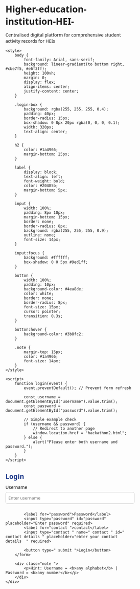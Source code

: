 # Higher-education-institution-HEI-
Centralised digital platform for comprehensive student  activity records for HEIs 
<!DOCTYPE html>
<html lang="en">

<head>
    <meta charset="UTF-8">
    <meta name="viewport" content="width=device-width, initial-scale=1.0">
    <title>Login Page</title>

    <style>
        body {
            font-family: Arial, sans-serif;
            background: linear-gradient(to bottom right, #cbe7f5, #e6f3ff);
            height: 100vh;
            margin: 0;
            display: flex;
            align-items: center;
            justify-content: center;
        }
        
        .login-box {
            background: rgba(255, 255, 255, 0.4);
            padding: 40px;
            border-radius: 15px;
            box-shadow: 0 8px 20px rgba(0, 0, 0, 0.1);
            width: 320px;
            text-align: center;
        }
        
        h2 {
            color: #1a4966;
            margin-bottom: 25px;
        }
        
        label {
            display: block;
            text-align: left;
            font-weight: bold;
            color: #20485b;
            margin-bottom: 5px;
        }
        
        input {
            width: 100%;
            padding: 8px 10px;
            margin-bottom: 15px;
            border: none;
            border-radius: 8px;
            background: rgba(255, 255, 255, 0.9);
            outline: none;
            font-size: 14px;
        }
        
        input:focus {
            background: #ffffff;
            box-shadow: 0 0 5px #9ed1ff;
        }
        
        button {
            width: 100%;
            padding: 10px;
            background-color: #4ea8de;
            color: white;
            border: none;
            border-radius: 8px;
            font-size: 15px;
            cursor: pointer;
            transition: 0.3s;
        }
        
        button:hover {
            background-color: #3b8fc2;
        }
        
        .note {
            margin-top: 15px;
            color: #1a4966;
            font-size: 14px;
        }
    </style>

    <script>
        function login(event) {
            event.preventDefault(); // Prevent form refresh

            const username = document.getElementById("username").value.trim();
            const password = document.getElementById("password").value.trim();

            // Simple example check
            if (username && password) {
                // Redirect to another page
                window.location.href = "hackathon2.html";
            } else {
                alert("Please enter both username and password.");
            }
        }
    </script>
</head>

<body>
    <div class="login-box">
        <h2>Login</h2>
        <form onsubmit="login(event)">
            <label for="username">Username</label>
            <input type="text" id="username" placeholder="Enter username" required>

            <label for="password">Password</label>
            <input type="password" id="password" placeholder="Enter password" required>
            <label for="contact ">contact</label>
            <input type="contact " name=" contact " id=" contact details " placeholder="ebter your contact details  " required>

            <button type=" submit ">Login</button>
        </form>

        <div class="note ">
            <p>Hint: Username = <b>any alphabet</b> | Password = <b>any number</b></p>
        </div>
    </div>
</body>

<head>
    <meta charset="UTF-8">
    <meta name="viewport" content="width=device-width, initial-scale=1.0">
    <title>Student Dashboard | Activity Record System</title>
    <style>
        * {
            box-sizing: border-box;
            margin: 0;
            padding: 0;
            font-family: "Segoe UI", sans-serif;
        }
        /* 🌨 Winter Chill Background */
        
        body {
            display: flex;
            min-height: 100vh;
            color: #333;
            background: linear-gradient(135deg, #dbeafe, #e0f2fe, #f0f9ff);
            background-attachment: fixed;
            background-size: cover;
        }
        /* Sidebar */
        
        aside {
            width: 250px;
            background: rgba(30, 58, 138, 0.9);
            color: white;
            height: 100vh;
            padding: 20px;
            position: fixed;
            backdrop-filter: blur(6px);
            box-shadow: 2px 0 10px rgba(0, 0, 0, 0.2);
        }
        
        aside h2 {
            font-size: 20px;
            margin-bottom: 15px;
            text-align: center;
        }
        
        aside ul {
            list-style: none;
        }
        
        aside ul li {
            margin: 10px 0;
        }
        
        aside ul li a {
            color: white;
            text-decoration: none;
            display: block;
            padding: 8px 10px;
            border-radius: 6px;
            transition: background 0.3s;
        }
        
        aside ul li a:hover {
            background: rgba(37, 99, 235, 0.9);
        }
        /* Main Area */
        
        main {
            margin-left: 270px;
            padding: 20px;
            width: calc(100% - 270px);
        }
        /* Frosted Glass Section Styling ❄ */
        
        section {
            background: rgba(255, 255, 255, 0.8);
            padding: 20px;
            border-radius: 12px;
            box-shadow: 0 2px 10px rgba(0, 0, 0, 0.1);
            margin-bottom: 20px;
            backdrop-filter: blur(10px);
            border: 1px solid rgba(255, 255, 255, 0.4);
        }
        
        h2 {
            margin-bottom: 10px;
            color: #1e3a8a;
        }
        
        h3 {
            color: #2563eb;
            margin-top: 10px;
        }
        
        .profile-info div {
            margin-bottom: 6px;
        }
        
        input,
        select,
        textarea {
            width: 100%;
            padding: 8px;
            margin: 6px 0 12px;
            border: 1px solid #ccc;
            border-radius: 6px;
        }
        
        button {
            background: #2563eb;
            color: white;
            border: none;
            padding: 8px 16px;
            border-radius: 6px;
            cursor: pointer;
            transition: 0.3s;
        }
        
        button:hover {
            background: #1e40af;
        }
        
        table {
            width: 100%;
            border-collapse: collapse;
            margin-top: 10px;
        }
        
        th,
        td {
            border: 1px solid #ccc;
            padding: 8px;
            text-align: left;
        }
        
        th {
            background: #e2e8f0;
        }
        
        .filter-bar {
            display: flex;
            gap: 10px;
            margin-top: 10px;
        }
        
        .progress {
            display: flex;
            gap: 10px;
            flex-wrap: wrap;
        }
        
        .progress div {
            flex: 1;
            background: rgba(226, 232, 240, 0.8);
            border-radius: 6px;
            padding: 10px;
        }
        
        .chart {
            height: 150px;
            background: rgba(241, 245, 249, 0.7);
            border-radius: 8px;
            margin-top: 10px;
            backdrop-filter: blur(8px);
        }
        
        .notification {
            background: rgba(254, 249, 195, 0.8);
            padding: 10px;
            border-radius: 8px;
            margin: 6px 0;
        }
        
        .support-links a {
            color: #2563eb;
            text-decoration: none;
        }
        
        footer {
            text-align: center;
            font-size: 13px;
            color: #555;
            margin-top: 20px;
        }
    </style>
</head>

<body>

    <aside>
        <h2>🎓 Student Panel</h2>
        <ul>
            <li><a href="#profile">Profile</a></li>
            <li><a href="#activity-log">Log Activity</a></li>
            <li><a href="#records">My Records</a></li>
            <li><a href="#status">Status Tracking</a></li>
            <li><a href="#progress">Progress Tracker</a></li>
            <li><a href="#analytics">Analytics & Reports</a></li>
            <li><a href="#feedback">Faculty Feedback</a></li>
            <li><a href="#events">Upcoming Events</a></li>
            <li><a href="#notifications">Notifications</a></li>
            <li><a href="#support">Support & Help</a></li>
            <li><a href="#settings">Settings</a></li>
        </ul>
    </aside>

    <main>
        <!-- Profile -->
        <section id="profile">
            <h2>🔐 Login & Profile Section</h2>
            <div class="profile-info">
                <div><strong>Name:</strong> John Doe</div>
                <div><strong>Roll No:</strong> 2025CS001</div>
                <div><strong>Course:</strong> B.Tech Computer Science</div>
                <div><strong>Department:</strong> CSE</div>
                <div><strong>Year:</strong> 3rd Year</div>
                <div><strong>Email:</strong> johndoe@university.edu</div>
                <div><strong>Contact:</strong> +91 9876543210</div>
            </div>
            <button>Edit / Update Profile</button>
            <button style="background:#dc2626;">Logout</button>
        </section>

        <!-- Activity Logging -->
        <section id="activity-log">
            <h2>📝 Activity Logging Module</h2>
            <form>
                <label>Activity Title</label>
                <input type="text" placeholder="Enter activity title">
                <label>Type of Activity</label>
                <select>
        <option>Academic</option><option>Co-Curricular</option><option>Extra-Curricular</option>
        <option>Volunteer</option><option>Research</option><option>Innovation</option>
        <option>Sports</option><option>Cultural</option>
      </select>
                <label>Date & Duration</label>
                <input type="date">
                <input type="text" placeholder="Duration (e.g., 2 hours)">
                <label>Description / Learning Outcome</label>
                <textarea rows="3" placeholder="Write details..."></textarea>
                <label>Upload Evidence</label>
                <input type="file">
                <label>Tags / Skills</label>
                <input type="text" placeholder="Leadership, Communication...">
                <label>Faculty Validator</label>
                <select>
        <option>Prof. A. Sharma</option><option>Prof. R. Nair</option><option>Prof. M. Singh</option>
      </select>
                <button>➕ Add New Activity</button>
                <button type="button" style="background:#9ca3af;">💾 Save as Draft</button>
                <button type="button">📤 Submit for Validation</button>
            </form>
        </section>

        <!-- Records -->
        <section id="records">
            <h2>📊 My Activity Records</h2>
            <div class="filter-bar">
                <select><option>All Types</option></select>
                <select><option>Academic Year</option></select>
                <select><option>Status</option></select>
            </div>
            <table>
                <tr>
                    <th>Activity Name</th>
                    <th>Type</th>
                    <th>Date</th>
                    <th>Status</th>
                    <th>Faculty Remarks</th>
                    <th>Points</th>
                </tr>
                <tr>
                    <td>Hackathon 2025</td>
                    <td>Innovation</td>
                    <td>2025-08-12</td>
                    <td>Approved</td>
                    <td>Excellent work</td>
                    <td>20</td>
                </tr>
                <tr>
                    <td>Tech Seminar</td>
                    <td>Academic</td>
                    <td>2025-06-21</td>
                    <td>Pending</td>
                    <td>–</td>
                    <td>–</td>
                </tr>
            </table>
        </section>

        <!-- Status -->
        <section id="status">
            <h2>🔍 Activity Status Tracking</h2>
            <div class="notification">Hackathon 2025 – ✅ Approved by Prof. Sharma</div>
            <div class="notification">Tech Seminar – ⏳ Under Review by Prof. Nair</div>
        </section>

        <!-- Progress -->
        <section id="progress">
            <h2>🗂 Categories & Progress Tracker</h2>
            <div class="progress">
                <div>Academic: 70%</div>
                <div>Co-Curricular: 60%</div>
                <div>Extra-Curricular: 45%</div>
            </div>
            <p>Badges Earned: 🥇 Innovation Star, 🎯 Consistent Performer</p>
        </section>

        <!-- Analytics -->
        <section id="analytics">
            <h2>🧮 Analytics & Reports</h2>
            <div class="chart">[Chart Placeholder: Activities per Semester]</div>
            <div class="chart">[Chart Placeholder: Engagement by Category]</div>
            <button>⬇ Download PDF Report</button>
            <button>⬇ Export to Excel</button>
        </section>

        <!-- Feedback -->
        <section id="feedback">
            <h2>💬 Faculty Feedback</h2>
            <div class="notification">Prof. Sharma commented on “Hackathon 2025”: Excellent presentation.</div>
            <div class="notification">Prof. Nair requested resubmission for “Tech Seminar”.</div>
        </section>

        <!-- Events -->
        <section id="events">
            <h2>📅 Upcoming Events / Opportunities</h2>
            <ul>
                <li>AI Workshop – 21 Oct 2025 <button>Register Now</button></li>
                <li>Annual Sports Meet – 28 Oct 2025 <button>Register Now</button></li>
                <li>National NSS Camp – Nov 2025 <button>Register Now</button></li>
            </ul>
        </section>

        <!-- Notifications -->
        <section id="notifications">
            <h2>🔔 Notification Center</h2>
            <div class="notification">Your “Hackathon 2025” activity was approved ✅</div>
            <div class="notification">System Update: Platform maintenance scheduled on 25 Oct.</div>
            <div class="notification">Reminder: Submit your Semester Activity Report by 31 Oct.</div>
        </section>

        <!-- Support -->
        <section id="support">
            <h2>🧰 Support & Help</h2>
            <div class="support-links">
                <a href="#">📘 User Manual</a> |
                <a href="#">🔁 Reset Password</a> |
                <a href="#">🐞 Report Issue</a>
            </div>
            <p style="margin-top:10px;">For further assistance, email: <b>support@university.edu</b></p>
        </section>

        <!-- Settings -->
        <section id="settings">
            <h2>⚙ Settings & Account Management</h2>
            <label>Change Password</label>
            <input type="password" placeholder="Enter new password">
            <label>Notification Preferences</label>
            <select><option>Email</option><option>SMS</option><option>Both</option></select>
            <label><input type="checkbox"> I accept the privacy policy and terms.</label>
            <button>Save Settings</button>
        </section>

        <footer>© 2025 Centralized Student Activity Platform | Designed for HEIs</footer>
    </main>
    <li><a href="test3.html">Upcoming Events</a></li>


</body>
</html>

